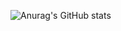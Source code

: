 
![Anurag's GitHub stats](https://github-readme-stats.vercel.app/api?username=zhang-wei-jian&show_icons=true&theme=radical)
